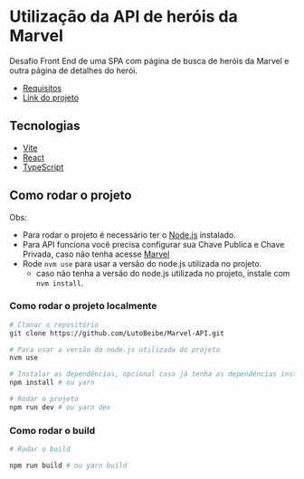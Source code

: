 # Utilização da API de heróis da Marvel

Desafio Front End de uma SPA com página de busca de heróis da Marvel e outra página de detalhes do herói.

- [Requisitos](./docs/reqs.md)
- [Link do projeto](https://marvel-api-nine.vercel.app/)

## Tecnologias

- [Vite](https://vitejs.dev/)
- [React](https://react.dev/)
- [TypeScript](https://www.typescriptlang.org/)

## Como rodar o projeto

Obs:

- Para rodar o projeto é necessário ter o [Node.js](https://nodejs.org/) instalado.
- Para API funciona você precisa configurar sua Chave Publica e Chave Privada, caso não tenha acesse [Marvel](https://developer.marvel.com/docs)
- Rode `nvm use` para usar a versão do node.js utilizada no projeto.
  - caso não tenha a versão do node.js utilizada no projeto, instale com `nvm install`.

### Como rodar o projeto localmente

```bash
# Clonar o repositório
git clone https://github.com/LutoBeibe/Marvel-API.git

# Para usar a versão do node.js utilizada do projeto
nvm use

# Instalar as dependências, opcional caso já tenha as dependências instaladas
npm install # ou yarn

# Rodar o projeto
npm run dev # ou yarn dev
```

### Como rodar o build

```bash
# Rodar o build

npm run build # ou yarn build
```
